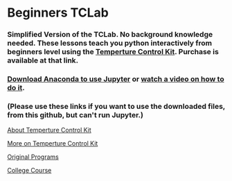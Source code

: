 # Beginners TCLab
### Simplified Version of the TCLab. No background knowledge needed. These lessons teach you python interactively from beginners level using the [Temperture Control Kit](http://apmonitor.com/pdc/index.php/Main/ArduinoTemperatureControl). Purchase is available at that link.

### [Download Anaconda to use Jupyter](https://docs.anaconda.com/anaconda/install/) or [watch a video on how to do it](https://youtu.be/LrMOrMb8-3s).
### (Please use these links if you want to use the downloaded files, from this github, but can't run Jupyter.)

[About Temperture Control Kit](http://apmonitor.com/pdc/index.php/Main/ArduinoTemperatureControl)

[More on Temperture Control Kit](https://github.com/APMonitor/arduino/blob/master/README.md)

[Original Programs](https://github.com/APMonitor/arduino)

[College Course](https://github.com/APMonitor/learn_python)

